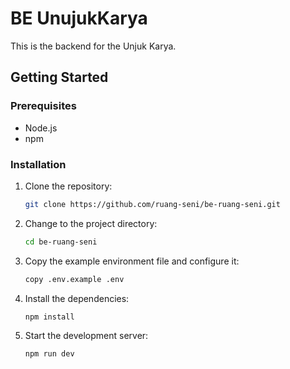 # BE UnujukKarya

This is the backend for the Unjuk Karya.

## Getting Started

### Prerequisites

- Node.js
- npm

### Installation

1. Clone the repository:
    ```sh
    git clone https://github.com/ruang-seni/be-ruang-seni.git
    ```

2. Change to the project directory:
    ```sh
    cd be-ruang-seni
    ```

3. Copy the example environment file and configure it:
    ```sh
    copy .env.example .env
    ```

4. Install the dependencies:
    ```sh
    npm install
    ```

5. Start the development server:
    ```sh
    npm run dev
    ```
